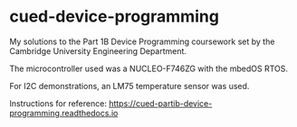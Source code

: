# cued-device-programming

My solutions to the Part 1B Device Programming coursework set by the Cambridge University Engineering Department.

The microcontroller used was a NUCLEO-F746ZG with the mbedOS RTOS.

For I2C demonstrations, an LM75 temperature sensor was used.

Instructions for reference: https://cued-partib-device-programming.readthedocs.io

